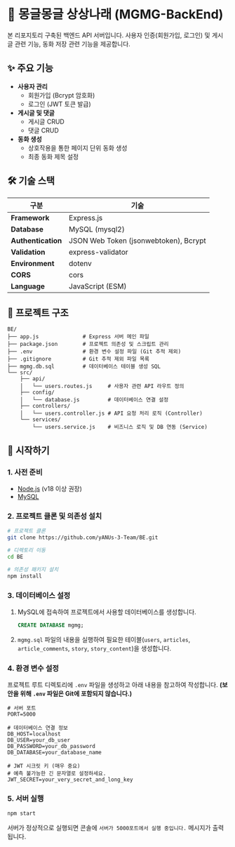 # 🌟 몽글몽글 상상나래 (MGMG-BackEnd)

본 리포지토리 구축된 백엔드 API 서버입니다. 사용자 인증(회원가입, 로그인) 및 게시글 관련 기능, 동화 저장 관련 기능을 제공합니다.

## ✨ 주요 기능

- **사용자 관리**
  - 회원가입 (Bcrypt 암호화)
  - 로그인 (JWT 토큰 발급)
- **게시글 및 댓글**
  - 게시글 CRUD
  - 댓글 CRUD
- **동화 생성**
  - 상호작용을 통한 페이지 단위 동화 생성
  - 최종 동화 제목 설정

## 🛠️ 기술 스택

| 구분 | 기술 |
| --- | --- |
| **Framework** | Express.js |
| **Database** | MySQL (mysql2) |
| **Authentication** | JSON Web Token (jsonwebtoken), Bcrypt |
| **Validation** | express-validator |
| **Environment** | dotenv |
| **CORS** | cors |
| **Language** | JavaScript (ESM) |

## 📂 프로젝트 구조

```
BE/
├── app.js              # Express 서버 메인 파일
├── package.json        # 프로젝트 의존성 및 스크립트 관리
├── .env                # 환경 변수 설정 파일 (Git 추적 제외)
├── .gitignore          # Git 추적 제외 파일 목록
├── mgmg.db.sql         # 데이터베이스 테이블 생성 SQL
└── src/
    ├── api/
    │   └── users.routes.js     # 사용자 관련 API 라우트 정의
    ├── config/
    │   └── database.js         # 데이터베이스 연결 설정
    ├── controllers/
    │   └── users.controller.js # API 요청 처리 로직 (Controller)
    └── services/
        └── users.service.js    # 비즈니스 로직 및 DB 연동 (Service)
```

## 🚀 시작하기

### 1. 사전 준비

- [Node.js](https://nodejs.org/ko/) (v18 이상 권장)
- [MySQL](https://dev.mysql.com/downloads/mysql/)

### 2. 프로젝트 클론 및 의존성 설치

```bash
# 프로젝트 클론
git clone https://github.com/yANUs-3-Team/BE.git

# 디렉토리 이동
cd BE

# 의존성 패키지 설치
npm install
```

### 3. 데이터베이스 설정

1.  MySQL에 접속하여 프로젝트에서 사용할 데이터베이스를 생성합니다.

    ```sql
    CREATE DATABASE mgmg;
    ```

2.  `mgmg.sql` 파일의 내용을 실행하여 필요한 테이블(`users`, `articles`, `article_comments`, `story`, `story_content`)을 생성합니다.

### 4. 환경 변수 설정

프로젝트 루트 디렉토리에 `.env` 파일을 생성하고 아래 내용을 참고하여 작성합니다. **(보안을 위해 `.env` 파일은 Git에 포함되지 않습니다.)**

```env
# 서버 포트
PORT=5000

# 데이터베이스 연결 정보
DB_HOST=localhost
DB_USER=your_db_user
DB_PASSWORD=your_db_password
DB_DATABASE=your_database_name

# JWT 시크릿 키 (매우 중요)
# 예측 불가능한 긴 문자열로 설정하세요.
JWT_SECRET=your_very_secret_and_long_key
```

### 5. 서버 실행

```bash
npm start
```

서버가 정상적으로 실행되면 콘솔에 `서버가 5000포트에서 실행 중입니다.` 메시지가 출력됩니다.